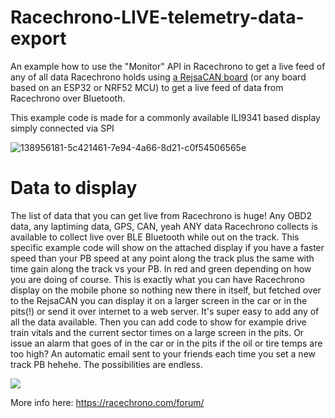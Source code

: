 # Racechrono-LIVE-telemetry-data-export  

An example how to use the "Monitor" API in Racechrono to get a live feed of any of all data Racechrono holds using <a target=_blank href=https://github.com/MagnusThome/RejsaCAN-ESP32>a RejsaCAN board</a> (or any board based on an ESP32 or NRF52 MCU) to get a live feed of data from Racechrono over Bluetooth.

This example code is made for a commonly available ILI9341 based display simply connected via SPI

![138956181-5c421461-7e94-4a66-8d21-c0f54506565e](https://user-images.githubusercontent.com/32169384/139599606-2ad71cbc-2545-4b49-b409-847e96763dfc.png)

# Data to display 

The list of data that you can get live from Racechrono is huge! Any OBD2 data, any laptiming data, GPS, CAN, yeah ANY data Racechrono collects is available to collect live over BLE Bluetooth while out on the track. This specific example code will show on the attached display if you have a faster speed than your PB speed at any point along the track plus the same with time gain along the track vs your PB. In red and green depending on how you are doing of course. This is exactly what you can have Racechrono display on the mobile phone so nothing new there in itself, but fetched over to the RejsaCAN you can display it on a larger screen in the car or in the pits(!) or send it over internet to a web server. It's super easy to add any of all the data available. Then you can add code to show for example drive train vitals and the current sector times on a large screen in the pits. Or issue an alarm that goes of in the car or in the pits if the oil or tire temps are too high? An automatic email sent to your friends each time you set a new track PB hehehe. The possibilities are endless.

<a href="https://www.youtube.com/watch?v=f61Pw1ZjPyw"><img src=https://user-images.githubusercontent.com/32169384/139599643-c06efdc9-39f7-4c51-9084-7b14ee37d968.png></a>


More info here:
https://racechrono.com/forum/




